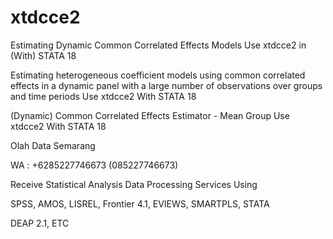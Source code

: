 # xtdcce2
Estimating Dynamic Common Correlated Effects Models Use xtdcce2 in (With) STATA 18

Estimating heterogeneous coefficient models using common correlated effects in a dynamic panel with a large number of observations over groups and time periods Use xtdcce2 With STATA 18

(Dynamic) Common Correlated Effects Estimator - Mean Group Use xtdcce2 With STATA 18

Olah Data Semarang

WA : +6285227746673 (085227746673)

Receive Statistical Analysis Data Processing Services Using

SPSS, AMOS, LISREL, Frontier 4.1, EVIEWS, SMARTPLS, STATA

DEAP 2.1, ETC
